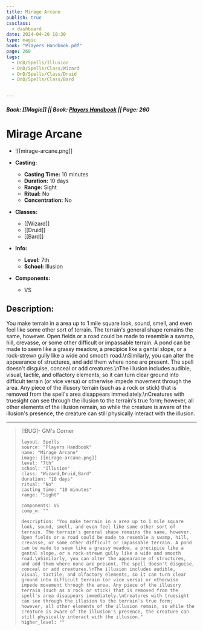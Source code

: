 ```yaml
---
title: Mirage Arcane
publish: true
cssclass:
  - dashboard
date: 2024-04-20 18:30
type: magic
book: "Players Handbook.pdf"
page: 260
tags:
  - DnD/Spells/Illusion
  - DnD/Spells/Class/Wizard
  - DnD/Spells/Class/Druid
  - DnD/Spells/Class/Bard


---
```


##### Back: [[Magic]] || Book: [Players Handbook](https://drive.google.com/drive/folders/1O5bhpYizcIT5xxAoLOuzCRht_PVS7VSG?usp=sharing) || Page: 260

# Mirage Arcane
- ![[mirage-arcane.png]]
- **Casting:**
    - **Casting Time:** 10 minutes
    - **Duration:** 10 days
    - **Range:** Sight
    - **Ritual:** No
    - **Concentration:** No
- **Classes:**
    - [[Wizard]]
    - [[Druid]]
    - [[Bard]]

- **Info:**
    - **Level:** 7th
    - **School:** Illusion
- **Components:**
    - VS


## Description:
You make terrain in a area up to 1 mile square look, sound, smell, and even feel like some other sort of terrain. The terrain's general shape remains the same, however. Open fields or a road could be made to resemble a swamp, hill, crevasse, or some other difficult or impassable terrain. A pond can be made to seem like a grassy meadow, a precipice like a gental slope, or a rock-strewn gully like a wide and smooth road.\nSimilarly, you can alter the appearance of structures, and add them where none are present. The spell doesn't disguise, conceal or add creatures.\nThe illusion includes audible, visual, tactile, and olfactory elements, so it can turn clear ground into difficult terrain (or vice versa) or otherwise impede movement through the area. Any piece of the illusory terrain (such as a rock or stick) that is removed from the spell's area disappears immediately.\nCreatures with truesight can see through the illusion to the terrain's true form; however, all other elements of the illusion remain, so while the creature is aware of the illusion's presence, the creature can still physically interact with the illusion.



---

> [!BUG]- GM's Corner
>
> ```statblock
> layout: Spells
> source: "Players Handbook"
> name: "Mirage Arcane"
> image: [[mirage-arcane.png]]
> level: "7th"
> school: "Illusion"
> class: "Wizard,Druid,Bard"
> duration: "10 days"
> ritual: "No"
> casting_time: "10 minutes"
> range: "Sight"
>
> components: VS
> comp_m: ""
>
> description: "You make terrain in a area up to 1 mile square look, sound, smell, and even feel like some other sort of terrain. The terrain's general shape remains the same, however. Open fields or a road could be made to resemble a swamp, hill, crevasse, or some other difficult or impassable terrain. A pond can be made to seem like a grassy meadow, a precipice like a gental slope, or a rock-strewn gully like a wide and smooth road.\nSimilarly, you can alter the appearance of structures, and add them where none are present. The spell doesn't disguise, conceal or add creatures.\nThe illusion includes audible, visual, tactile, and olfactory elements, so it can turn clear ground into difficult terrain (or vice versa) or otherwise impede movement through the area. Any piece of the illusory terrain (such as a rock or stick) that is removed from the spell's area disappears immediately.\nCreatures with truesight can see through the illusion to the terrain's true form; however, all other elements of the illusion remain, so while the creature is aware of the illusion's presence, the creature can still physically interact with the illusion."
> higher_level: ""
> ```

